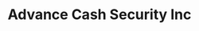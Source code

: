 ---
title: Advance Cash Security Inc
slug: advance-cash-security-inc
updated-on: '2024-05-30T13:44:31.749Z'
created-on: '2024-05-30T13:41:46.671Z'
published-on: '2024-05-30T13:54:32.469Z'
f_city-state-2:
- cms/city/greensburg-in.md
- cms/city/greenwood-in.md
- cms/city/columbus-in.md
- cms/city/brazil-in.md
f_locations:
- cms/payday-loan/advance-cash-security-inc-3232.md
- cms/payday-loan/advance-cash-security-inc-3233.md
- cms/payday-loan/advance-cash-security-inc-3234.md
- cms/payday-loan/advance-cash-security-inc-3235.md
- cms/payday-loan/advance-cash-security-inc-3236.md
f_states:
- cms/state/indiana.md
layout: '[company].html'
tags: company
---